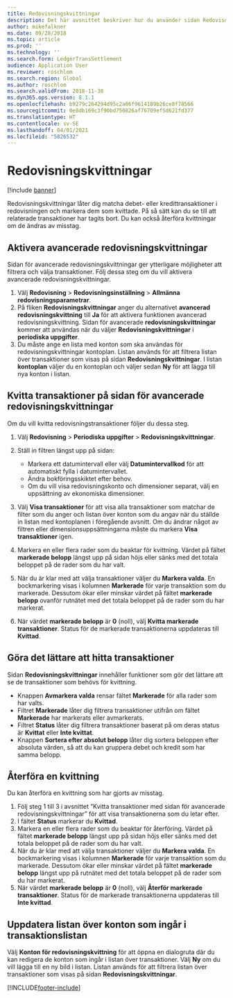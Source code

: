 ```yaml
---
title: Redovisningskvittningar
description: Det här avsnittet beskriver hur du använder sidan Redovisningskvittningar för att kvitta redovisningstransaktioner och återföra kvittningar.
author: mikefalkner
ms.date: 09/28/2018
ms.topic: article
ms.prod: ''
ms.technology: ''
ms.search.form: LedgerTransSettlement
audience: Application User
ms.reviewer: roschlom
ms.search.region: Global
ms.author: roschlom
ms.search.validFrom: 2018-11-30
ms.dyn365.ops.version: 8.1.1
ms.openlocfilehash: b9279c264294d95c2a06f9614189b26ce8f78566
ms.sourcegitcommit: 0e8db169c3f90bd750826af76709ef5d621fd377
ms.translationtype: HT
ms.contentlocale: sv-SE
ms.lasthandoff: 04/01/2021
ms.locfileid: "5826532"
---
```

# <a name="ledger-settlements"></a>Redovisningskvittningar

[!include [banner](../includes/banner.md)]

Redovisningskvittningar låter dig matcha debet- eller kredittransaktioner i redovisningen och markera dem som kvittade. På så sätt kan du se till att relaterade transaktioner har tagits bort. Du kan också återföra kvittningar om de ändras av misstag.

## <a name="enable-advanced-ledger-settlements"></a>Aktivera avancerade redovisningskvittningar

Sidan för avancerade redovisningskvittningar ger ytterligare möjligheter att filtrera och välja transaktioner. Följ dessa steg om du vill aktivera avancerade redovisningskvittningar.

1. Välj **Redovisning** \> **Redovisningsinställning** \> **Allmänna redovisningsparametrar**. 
2. På fliken **Redovisningskvittningar** anger du alternativet **avancerad redovisningskvittning** till **Ja** för att aktivera funktionen avancerad redovisningskvittning. Sidan för avancerade **redovisningskvittningar** kommer att användas när du väljer **Redovisningskvittningar** i **periodiska uppgifter**. 
3. Du måste ange en lista med konton som ska användas för redovisningskvittningar kontoplan. Listan används för att filtrera listan över transaktioner som visas på sidan **Redovisningskvittningar**. I listan **kontoplan** väljer du en kontoplan och väljer sedan **Ny** för att lägga till nya konton i listan.

## <a name="settle-transactions-by-using-the-advanced-ledger-settlements-page"></a>Kvitta transaktioner på sidan för avancerade redovisningskvittningar

Om du vill kvitta redovisningstransaktioner följer du dessa steg.

1. Välj **Redovisning** \> **Periodiska uppgifter** \> **Redovisningskvittningar**.
2. Ställ in filtren längst upp på sidan:

    - Markera ett datumintervall eller välj **Datumintervallkod** för att automatiskt fylla i datumintervallet.
    - Ändra bokföringsskiktet efter behov.
    - Om du vill visa redovisningskonto och dimensioner separat, välj en uppsättning av ekonomiska dimensioner.

3. Välj **Visa transaktioner** för att visa alla transaktioner som matchar de filter som du anger och listan över konton som du angav när du ställde in listan med kontoplanen i föregående avsnitt. Om du ändrar något av filtren eller dimensionsuppsättningarna måste du markera **Visa transaktioner** igen.
4. Markera en eller flera rader som du beaktar för kvittning. Värdet på fältet **markerade belopp** längst upp på sidan höjs eller sänks med det totala beloppet på de rader som du har valt.
5. När du är klar med att välja transaktioner väljer du **Markera valda**. En bockmarkering visas i kolumnen **Markerade** för varje transaktion som du markerade. Dessutom ökar eller minskar värdet på fältet **markerade belopp** ovanför rutnätet med det totala beloppet på de rader som du har markerat.
6. När värdet **markerade belopp** är **0** (noll), välj **Kvitta markerade transaktioner**. Status för de markerade transaktionerna uppdateras till **Kvittad**.

## <a name="make-transactions-easier-to-find"></a>Göra det lättare att hitta transaktioner

Sidan **Redovisningskvittningar** innehåller funktioner som gör det lättare att se de transaktioner som behövs för kvittning.

- Knappen **Avmarkera valda** rensar fältet **Markerade** för alla rader som har valts.
- Filtret **Markerade** låter dig filtrera transaktioner utifrån om fältet **Markerade** har markerats eller avmarkerats.
- Filtret **Status** låter dig filtrera transaktioner baserat på om deras status är **Kvittat** eller **Inte kvittat**.
- Knappen **Sortera efter absolut belopp** låter dig sortera beloppen efter absoluta värden, så att du kan gruppera debet och kredit som har samma belopp.

## <a name="reverse-a-settlement"></a>Återföra en kvittning

Du kan återföra en kvittning som har gjorts av misstag.

1. Följ steg 1 till 3 i avsnittet ”Kvitta transaktioner med sidan för avancerade redovisningskvittningar” för att visa transaktionerna som du letar efter.
2. I fältet **Status** markerar du **Kvittad**.
3. Markera en eller flera rader som du beaktar för återföring. Värdet på fältet **markerade belopp** längst upp på sidan höjs eller sänks med det totala beloppet på de rader som du har valt.
4. När du är klar med att välja transaktioner väljer du **Markera valda**. En bockmarkering visas i kolumnen **Markerade** för varje transaktion som du markerade. Dessutom ökar eller minskar värdet på fältet **markerade belopp** längst upp på rutnätet med det totala beloppet på de rader som du har markerat.
5. När värdet **markerade belopp** är **0** (noll), välj **Återför markerade transaktioner**. Status för de markerade transaktionerna uppdateras till **Inte kvittad**.

## <a name="update-the-list-of-accounts-that-are-included-in-the-list-of-transactions"></a>Uppdatera listan över konton som ingår i transaktionslistan

Välj **Konton för redovisningskvittning** för att öppna en dialogruta där du kan redigera de konton som ingår i listan över transaktioner. Välj **Ny** om du vill lägga till en ny bild i listan. Listan används för att filtrera listan över transaktioner som visas på sidan **Redovisningskvittningar**.


[!INCLUDE[footer-include](../../includes/footer-banner.md)]